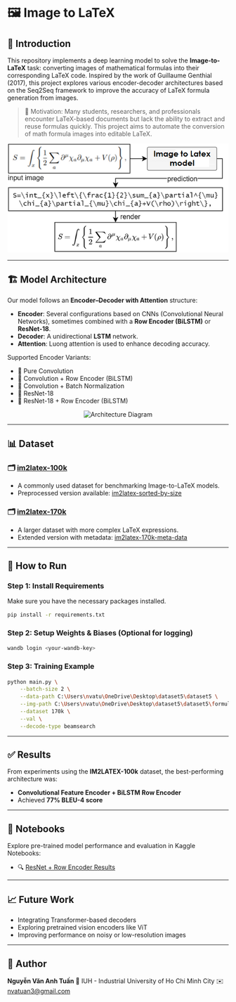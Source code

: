 # 🖼️ Image to LaTeX

## 📘 Introduction

This repository implements a deep learning model to solve the **Image-to-LaTeX** task: converting images of mathematical formulas into their corresponding LaTeX code. Inspired by the work of Guillaume Genthial (2017), this project explores various encoder-decoder architectures based on the Seq2Seq framework to improve the accuracy of LaTeX formula generation from images.

> 🧠 Motivation: Many students, researchers, and professionals encounter LaTeX-based documents but lack the ability to extract and reuse formulas quickly. This project aims to automate the conversion of math formula images into editable LaTeX.

<p align="center">
  <img src="https://raw.githubusercontent.com/tuanio/image2latex/be4f49b651740ddfd702c508f982afb605affe3e/img_to_latex_diagram.png" alt="Image2Latex Diagram"/>
</p>

---

## 🏗️ Model Architecture

Our model follows an **Encoder–Decoder with Attention** structure:

* **Encoder**: Several configurations based on CNNs (Convolutional Neural Networks), sometimes combined with a **Row Encoder (BiLSTM)** or **ResNet-18**.
* **Decoder**: A unidirectional **LSTM** network.
* **Attention**: Luong attention is used to enhance decoding accuracy.

Supported Encoder Variants:

* 🧱 Pure Convolution
* 🧱 Convolution + Row Encoder (BiLSTM)
* 🧱 Convolution + Batch Normalization
* 🧱 ResNet-18
* 🧱 ResNet-18 + Row Encoder (BiLSTM)

<p align="center">
  <img src="https://deforani.sirv.com/Images/Github/Image2Latex/image2latex.png" alt="Architecture Diagram"/>
</p>

---

## 📊 Dataset

### 🗂️ [im2latex-100k](https://www.kaggle.com/datasets/shahrukhkhan/im2latex100k)

* A commonly used dataset for benchmarking Image-to-LaTeX models.
* Preprocessed version available: [im2latex-sorted-by-size](https://www.kaggle.com/datasets/tuannguyenvananh/im2latex-sorted-by-size)

### 🗂️ [im2latex-170k](https://www.kaggle.com/datasets/rvente/im2latex170k)

* A larger dataset with more complex LaTeX expressions.
* Extended version with metadata: [im2latex-170k-meta-data](https://www.kaggle.com/datasets/tuannguyenvananh/im2latex-170k-meta-data)

---

## 🚀 How to Run

### Step 1: Install Requirements

Make sure you have the necessary packages installed.

```bash
pip install -r requirements.txt
```

### Step 2: Setup Weights & Biases (Optional for logging)

```bash
wandb login <your-wandb-key>
```

### Step 3: Training Example

```bash
python main.py \
    --batch-size 2 \
    --data-path C:\Users\nvatu\OneDrive\Desktop\dataset5\dataset5 \
    --img-path C:\Users\nvatu\OneDrive\Desktop\dataset5\dataset5\formula_images \
    --dataset 170k \
    --val \
    --decode-type beamsearch
```

---

## ✅ Results

From experiments using the **IM2LATEX-100k** dataset, the best-performing architecture was:

* **Convolutional Feature Encoder + BiLSTM Row Encoder**
* Achieved **77% BLEU-4 score**

---

## 📌 Notebooks

Explore pre-trained model performance and evaluation in Kaggle Notebooks:

* 🔍 [ResNet + Row Encoder Results](https://www.kaggle.com/code/tuannguyenvananh/image2latex-resnetbilstm-lstm)

---

## 📈 Future Work

* Integrating Transformer-based decoders
* Exploring pretrained vision encoders like ViT
* Improving performance on noisy or low-resolution images

---

## 📧 Author

**Nguyễn Văn Anh Tuấn**
📍 IUH - Industrial University of Ho Chi Minh City
✉️ [nvatuan3@gmail.com](mailto:nvatuan3@gmail.com)

